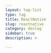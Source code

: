 ```yaml
---
layout: tag-list
type: tag
title: ReactNative
slug: reactnative
category: devlog
sidebar: true
description: >
   
---
```

